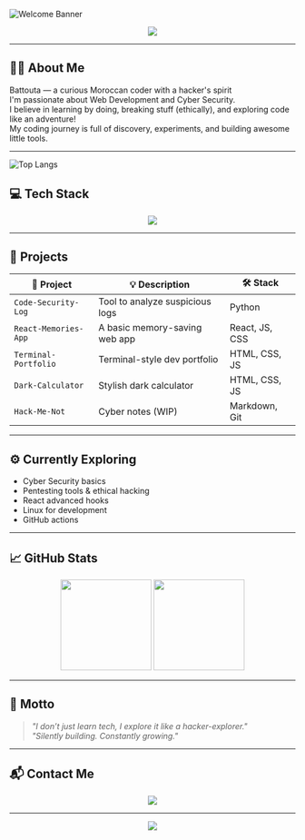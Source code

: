 <!-- WAVE HEADER -->
![Welcome Banner](https://capsule-render.vercel.app/api?type=waving&color=0:141E30,100:243B55&height=180&section=header&text=Hi%20There!%20I'm%20Battouta%20👩‍💻&fontSize=32&fontAlignY=35&desc=A%20Curious%20Coder%20with%20Cyber%20Spice%20🛡️&descAlignY=60)

<p align="center">
  <img src="https://images.app.goo.gl/zVxCKVZgiy84cPo48" />
</p>

---

## 👩‍💻 About Me

Battouta — a curious Moroccan coder with a hacker's spirit  
I'm passionate about Web Development and Cyber Security.  
I believe in learning by doing, breaking stuff (ethically), and exploring code like an adventure!  
My coding journey is full of discovery, experiments, and building awesome little tools.

---
![Top Langs](https://github-readme-stats.vercel.app/api/top-langs/?username=battouta&layout=compact&theme=tokyonight)

## 💻 Tech Stack

<p align="center">
  <img src="https://skillicons.dev/icons?i=python,js,react,html,css,git,vscode,linux,github" />
</p>

---

## 🚀 Projects

| 🔧 Project | 💡 Description | 🛠️ Stack |
|-----------|----------------|----------|
| `Code-Security-Log` | Tool to analyze suspicious logs | Python |
| `React-Memories-App` | A basic memory-saving web app | React, JS, CSS |
| `Terminal-Portfolio` | Terminal-style dev portfolio | HTML, CSS, JS |
| `Dark-Calculator` | Stylish dark calculator | HTML, CSS, JS |
| `Hack-Me-Not` | Cyber notes (WIP) | Markdown, Git |

---

## ⚙️ Currently Exploring

- Cyber Security basics  
- Pentesting tools & ethical hacking  
- React advanced hooks  
- Linux for development  
- GitHub actions

---

## 📈 GitHub Stats

<p align="center">
  <img src="https://github-readme-stats.vercel.app/api?username=battouta&show_icons=true&theme=tokyonight" height="160"/>
  <img src="https://github-readme-stats.vercel.app/api/top-langs/?username=battouta&layout=compact&theme=tokyonight" height="160"/>
</p>

---

## 🧠 Motto

> *"I don’t just learn tech, I explore it like a hacker-explorer."*  
> *"Silently building. Constantly growing."*

---

## 📬 Contact Me

<p align="center">
  <a href="mailto:faaatimatou@gmail.com"><img src="https://img.shields.io/badge/Gmail-D14836?style=for-the-badge&logo=gmail&logoColor=white" /></a>
</p>

---

<p align="center">
  <img src="https://readme-typing-svg.demolab.com?font=Fira+Code&pause=1000&color=38BDF8&width=435&lines=Thanks+for+dropping+by!+%F0%9F%91%8B;Stay+curious%2C+stay+dangerous!+%F0%9F%92%AA" />
</p>
